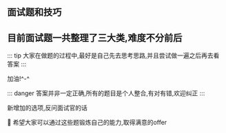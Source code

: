 ## 面试题和技巧

## 目前面试题一共整理了三大类,难度不分前后

::: tip
大家在做题的过程中,最好是自己先去思考思路,并且尝试做一遍之后再去看答案
:::

加油!^-^

::: danger
答案并非一定正确,所有的题目是个人整合,有对有错,欢迎纠正
:::

新增加的选项,反问面试官的话

:100: 希望大家可以通过这些题锻炼自己的能力,取得满意的offer